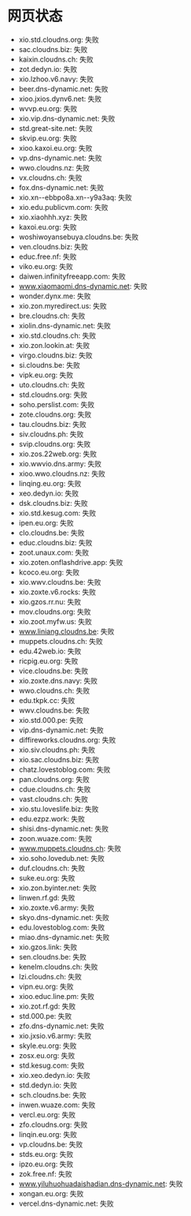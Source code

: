# 网页状态
- xio.std.cloudns.org: 失败
- sac.cloudns.biz: 失败
- kaixin.cloudns.ch: 失败
- zot.dedyn.io: 失败
- xio.lzhoo.v6.navy: 失败
- beer.dns-dynamic.net: 失败
- xioo.jxios.dynv6.net: 失败
- wvvp.eu.org: 失败
- xio.vip.dns-dynamic.net: 失败
- std.great-site.net: 失败
- skvip.eu.org: 失败
- xioo.kaxoi.eu.org: 失败
- vp.dns-dynamic.net: 失败
- wwo.cloudns.nz: 失败
- vx.cloudns.ch: 失败
- fox.dns-dynamic.net: 失败
- xio.xn--ebbpo8a.xn--y9a3aq: 失败
- xio.edu.publicvm.com: 失败
- xio.xiaohhh.xyz: 失败
- kaxoi.eu.org: 失败
- woshiwoyansebuya.cloudns.be: 失败
- ven.cloudns.biz: 失败
- educ.free.nf: 失败
- viko.eu.org: 失败
- daiwen.infinityfreeapp.com: 失败
- www.xiaomaomi.dns-dynamic.net: 失败
- wonder.dynx.me: 失败
- xio.zon.myredirect.us: 失败
- bre.cloudns.ch: 失败
- xiolin.dns-dynamic.net: 失败
- xio.std.cloudns.ch: 失败
- xio.zon.lookin.at: 失败
- virgo.cloudns.biz: 失败
- si.cloudns.be: 失败
- vipk.eu.org: 失败
- uto.cloudns.ch: 失败
- std.cloudns.org: 失败
- soho.perslist.com: 失败
- zote.cloudns.org: 失败
- tau.cloudns.biz: 失败
- siv.cloudns.ph: 失败
- svip.cloudns.org: 失败
- xio.zos.22web.org: 失败
- xio.wwvio.dns.army: 失败
- xioo.wwo.cloudns.nz: 失败
- linqing.eu.org: 失败
- xeo.dedyn.io: 失败
- dsk.cloudns.biz: 失败
- xio.std.kesug.com: 失败
- ipen.eu.org: 失败
- clo.cloudns.be: 失败
- educ.cloudns.biz: 失败
- zoot.unaux.com: 失败
- xio.zoten.onflashdrive.app: 失败
- kcoco.eu.org: 失败
- xio.wwv.cloudns.be: 失败
- xio.zoxte.v6.rocks: 失败
- xio.gzos.rr.nu: 失败
- mov.cloudns.org: 失败
- xio.zoot.myfw.us: 失败
- www.liniang.cloudns.be: 失败
- muppets.cloudns.ch: 失败
- edu.42web.io: 失败
- ricpig.eu.org: 失败
- vice.cloudns.be: 失败
- xio.zoxte.dns.navy: 失败
- wwo.cloudns.ch: 失败
- edu.tkpk.cc: 失败
- wwv.cloudns.be: 失败
- xio.std.000.pe: 失败
- vip.dns-dynamic.net: 失败
- diffireworks.cloudns.org: 失败
- xio.siv.cloudns.ph: 失败
- xio.sac.cloudns.biz: 失败
- chatz.lovestoblog.com: 失败
- pan.cloudns.org: 失败
- cdue.cloudns.ch: 失败
- vast.cloudns.ch: 失败
- xio.stu.loveslife.biz: 失败
- edu.ezpz.work: 失败
- shisi.dns-dynamic.net: 失败
- zoon.wuaze.com: 失败
- www.muppets.cloudns.ch: 失败
- xio.soho.lovedub.net: 失败
- duf.cloudns.ch: 失败
- suke.eu.org: 失败
- xio.zon.byinter.net: 失败
- linwen.rf.gd: 失败
- xio.zoxte.v6.army: 失败
- skyo.dns-dynamic.net: 失败
- edu.lovestoblog.com: 失败
- miao.dns-dynamic.net: 失败
- xio.gzos.link: 失败
- sen.cloudns.be: 失败
- kenelm.cloudns.ch: 失败
- lzi.cloudns.ch: 失败
- vipn.eu.org: 失败
- xioo.educ.line.pm: 失败
- xio.zot.rf.gd: 失败
- std.000.pe: 失败
- zfo.dns-dynamic.net: 失败
- xio.jxsio.v6.army: 失败
- skyle.eu.org: 失败
- zosx.eu.org: 失败
- std.kesug.com: 失败
- xio.xeo.dedyn.io: 失败
- std.dedyn.io: 失败
- sch.cloudns.be: 失败
- inwen.wuaze.com: 失败
- vercl.eu.org: 失败
- zfo.cloudns.org: 失败
- linqin.eu.org: 失败
- vp.cloudns.be: 失败
- stds.eu.org: 失败
- ipzo.eu.org: 失败
- zok.free.nf: 失败
- www.yiluhuohuadaishadian.dns-dynamic.net: 失败
- xongan.eu.org: 失败
- vercel.dns-dynamic.net: 失败
